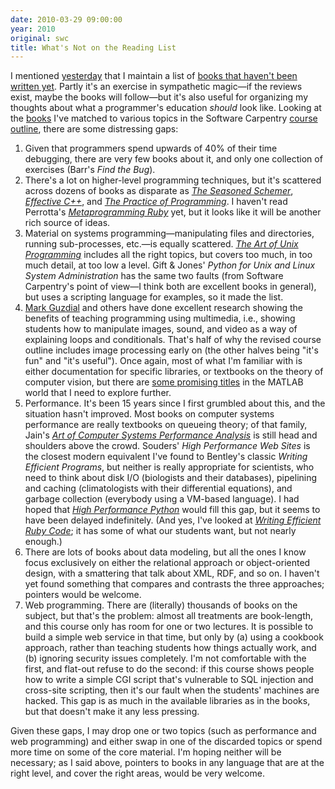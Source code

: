 ```yaml
---
date: 2010-03-29 09:00:00
year: 2010
original: swc
title: What's Not on the Reading List
---
```

<p>I mentioned <a href="{{site.baseurl}}/blog/2010/03/recommended-reading.html">yesterday</a> that I maintain a list of <a href="http://www.third-bit.com/articles/not-on-the-shelves-2009.pdf">books that haven't been written yet</a>. Partly it's an exercise in sympathetic magic&mdash;if the reviews exist, maybe the books will follow&mdash;but it's also useful for organizing my thoughts about what a programmer's education <em>should</em> look like. Looking at the <a href="{{site.github.url}}/files/bib/software-carpentry.bib">books</a> I've matched to various topics in the Software Carpentry <a href="{{site.baseurl}}/lessons/previous/">course outline</a>, there are some distressing gaps:</p>
<ol>
<li>Given that programmers spend upwards of 40% of their time debugging, there are very few books about it, and only one collection of exercises (Barr's <cite>Find the Bug</cite>).</li>
<li>There's a lot on higher-level programming techniques, but it's scattered across dozens of books as disparate as <a href="http://www.amazon.com/Seasoned-Schemer-Daniel-P-Friedman/dp/026256100X"><em>The Seasoned Schemer</em></a>, <a href="http://www.amazon.com/Effective-Specific-Improve-Programs-Designs/dp/0321334876"><em>Effective C++</em></a>, and <a href="http://www.amazon.com/Practice-Programming-Brian-W-Kernighan/dp/020161586X"><em>The Practice of Programming</em></a>. I haven't read Perrotta's <a href="http://www.amazon.com/Metaprogramming-Ruby-Facets-Paolo-Perrotta/dp/1934356476"><em>Metaprogramming Ruby</em></a> yet, but it looks like it will be another rich source of ideas.</li>
<li>Material on systems programming&mdash;manipulating files and directories, running sub-processes, etc.&mdash;is equally scattered. <a href="http://www.amazon.com/Art-UNIX-Programming-Eric-Raymond/dp/0131429019"><em>The Art of Unix Programming</em></a> includes all the right topics, but covers too much, in too much detail, at too low a level. Gift &amp; Jones' <cite>Python for Unix and Linux System Administration</cite> has the same two faults (from Software Carpentry's point of view&mdash;I think both are excellent books in general), but uses a scripting language for examples, so it made the list.</li>
<li><a href="http://computinged.wordpress.com/">Mark Guzdial</a> and others have done excellent research showing the benefits of teaching programming using multimedia, i.e., showing students how to manipulate images, sound, and video as a way of explaining loops and conditionals. That's half of why the revised course outline includes image processing early on (the other halves being "it's fun" and "it's useful"). Once again, most of what I'm familiar with is either documentation for specific libraries, or textbooks on the theory of computer vision, but there are <a href="http://www.amazon.com/Digital-Image-Processing-Using-MATLAB/dp/0982085400">some promising titles</a> in the MATLAB world that I need to explore further.</li>
<li>Performance. It's been 15 years since I first grumbled about this, and the situation hasn't improved. Most books on computer systems performance are really textbooks on queueing theory; of that family, Jain's <a href="http://www.amazon.com/Art-Computer-Systems-Performance-Analysis/dp/0471503363"><em>Art of Computer Systems Performance Analysis</em></a> is still head and shoulders above the crowd. Souders' <cite>High Performance Web Sites</cite> is the closest modern equivalent I've found to Bentley's classic <cite>Writing Efficient Programs</cite>, but neither is really appropriate for scientists, who need to think about disk I/O (biologists and their databases), pipelining and caching (climatologists with their differential equations), and garbage collection (everybody using a VM-based language). I had hoped that <a href="http://www.amazon.com/High-Performance-Python-Anthony-Lewis/dp/0596522088"><em>High Performance Python</em></a> would fill this gap, but it seems to have been delayed indefinitely. (And yes, I've looked at <a href="http://my.safaribooksonline.com/9780321540034"><em>Writing Efficient Ruby Code</em></a>; it has some of what our students want, but not nearly enough.)</li>
<li>There are lots of books about data modeling, but all the ones I know focus exclusively on either the relational approach or object-oriented design, with a smattering that talk about XML, RDF, and so on. I haven't yet found something that compares and contrasts the three approaches; pointers would be welcome.</li>
<li>Web programming. There are (literally) thousands of books on the subject, but that's the problem: almost all treatments are book-length, and this course only has room for one or two lectures. It is possible to build a simple web service in that time, but only by (a) using a cookbook approach, rather than teaching students how things actually work, and (b) ignoring security issues completely. I'm not comfortable with the first, and flat-out refuse to do the second: if this course shows people how to write a simple CGI script that's vulnerable to SQL injection and cross-site scripting, then it's our fault when the students' machines are hacked. This gap is as much in the available libraries as in the books, but that doesn't make it any less pressing.</li>
</ol>
<p>Given these gaps, I may drop one or two topics (such as performance and web programming) and either swap in one of the discarded topics or spend more time on some of the core material. I'm hoping neither will be necessary; as I said above, pointers to books in any language that are at the right level, and cover the right areas, would be very welcome.</p>
